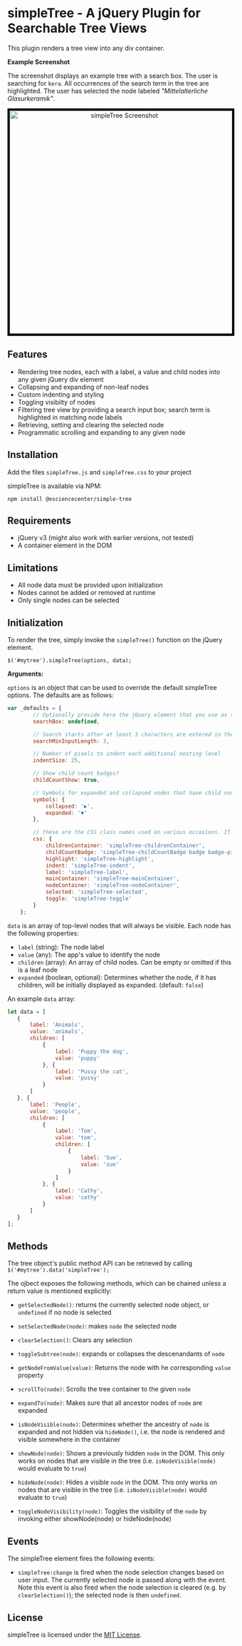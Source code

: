 # simpleTree - A jQuery Plugin for Searchable Tree Views

This plugin renders a tree view into any div container.

**Example Screenshot**

The screenshot displays an example tree with a search box. The user is searching for `kera`. All occurrences of the search term in the tree are highlighted. The user has selected the node labeled _"Mittelalterliche Glasurkeramik"_.

<p align="center"><img style="border: 5px solid black" width="500" title="simpleTree Screenshot" alt="simpleTree Screenshot" src="https://github.com/eScienceCenter/eScienceCenter.github.io/blob/master/assets/simpleTree/screenshot1.png?raw=true"></p>

## Features 

* Rendering tree nodes, each with a label, a value and child nodes into any given jQuery div element
* Collapsing and expanding of non-leaf nodes
* Custom indenting and styling
* Toggling visibilty of nodes
* Filtering tree view by providing a search input box; search term is highlighted in matching node labels
* Retrieving, setting and clearing the selected node
* Programmatic scrolling and expanding to any given node 

## Installation

Add the files `simpleTree.js` and `simpleTree.css` to your project

simpleTree is available via NPM:

```npm install @esciencecenter/simple-tree```

## Requirements

* jQuery v3 (might also work with earlier versions, not tested)
* A container element in the DOM

## Limitations

* All node data must be provided upon initialization
* Nodes cannot be added or removed at runtime
* Only single nodes can be selected

## Initialization

To render the tree, simply invoke the `simpleTree()` function on the jQuery element.

```$('#mytree').simpleTree(options, data);```

**Arguments:**

`options` is an object that can be used to override the default simpleTree options. The defaults are as follows:

```JavaScript
var _defaults = {
        // Optionally provide here the jQuery element that you use as the search box for filtering the tree. simpleTree then takes control over the provided box, handling user input
        searchBox: undefined,

        // Search starts after at least 3 characters are entered in the search box
        searchMinInputLength: 3,

        // Number of pixels to indent each additional nesting level
        indentSize: 25,

        // Show child count badges?
        childCountShow: true,

        // Symbols for expanded and collapsed nodes that have child nodes
        symbols: {
            collapsed: '▶',
            expanded: '▼'
        },

        // these are the CSS class names used on various occasions. If you change these names, you also need to provide the corresponding CSS class
        css: {
            childrenContainer: 'simpleTree-childrenContainer',
            childCountBadge: 'simpleTree-childCountBadge badge badge-pill badge-secondary',
            highlight: 'simpleTree-highlight',
            indent: 'simpleTree-indent',
            label: 'simpleTree-label',
            mainContainer: 'simpleTree-mainContainer',
            nodeContainer: 'simpleTree-nodeContainer',
            selected: 'simpleTree-selected',
            toggle: 'simpleTree-toggle'
        }
    };
```

`data` is an array of top-level nodes that will always be visible. Each node has the following properties:

* `label` (string): The node label
* `value` (any): The app's value to identify the node
* `children` (array): An array of child nodes. Can be empty or omitted if this is a leaf node
* `expanded` (boolean, optional): Determines whether the node, if it has children, will be initially displayed as expanded. (default: `false`)

An example `data` array:

```Javascript
let data = [
   {
       label: 'Animals',
       value: 'animals',
       children: [
           {
               label: 'Puppy the dog',
               value: 'puppy'
           }, {
               label: 'Pussy the cat',
               value: 'pussy'
           }
       ]
   }, {
       label: 'People',
       value: 'people',
       children: [
           {
               label: 'Tom',
               value: 'tom',
               children: [
                   {
                       label: 'Sue',
                       value: 'sue'
                   }
               ]
           }, {
               label: 'Cathy',
               value: 'cathy'
           }
       ]
   }
];
```

## Methods

The tree object's public method API can be retrieved by calling `$('#mytree').data('simpleTree');`

The ojbect exposes the following methods, which can be chained unless a return value is mentioned explicitly:

* `getSelectedNode()`: returns the currently selected node object, or `undefined` if no node is selected

* `setSelectedNode(node)`: makes `node` the selected node

* `clearSelection()`: Clears any selection

* `toggleSubtree(node)`: expands or collapses the descenandants of `node`

* `getNodeFromValue(value)`: Returns the node with he corresponding `value` property

* `scrollTo(node)`: Scrolls the tree container to the given `node`

* `expandTo(node)`: Makes sure that all ancestor nodes of `node` are expanded

* `isNodeVisible(node)`: Determines whether the ancestry of `node` is expanded and not hidden via `hideNode()`, i.e. the node is rendered and visible somewhere in the container

* `showNode(node)`: Shows a previously hidden `node` in the DOM. This only works on nodes that are visible in the tree (i.e. `isNodeVisible(node)` would evaluate to `true`)

* `hideNode(node)`: Hides a visible `node` in the DOM. This only works on nodes that are visible in the tree (i.e. `isNodeVisible(node)` would evaluate to `true`)
 
* `toggleNodeVisibility(node)`: Toggles the visibility of the `node` by invoking either showNode(node) or hideNode(node)

## Events

The simpleTree element fires the following events:

* `simpleTree:change` is fired when the node selection changes based on user input. The currently selected node is passed along with the event. Note this event is also fired when the node selection is cleared (e.g. by `clearSelection()`); the selected node is then `undefined`.

## License

simpleTree is licensed under the [MIT License](LICENSE).
